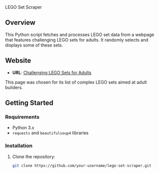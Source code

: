 LEGO Set Scraper

## Overview
This Python script fetches and processes LEGO set data from a webpage that features challenging LEGO sets for adults. It randomly selects and displays some of these sets.

## Website
- **URL**: [Challenging LEGO Sets for Adults](https://www.lego.com/en-us/categories/adults-welcome/article/challenging-lego-sets-to-build-for-adults)

This page was chosen for its list of complex LEGO sets aimed at adult builders.

## Getting Started

### Requirements
- Python 3.x
- `requests` and `beautifulsoup4` libraries

### Installation
1. Clone the repository:
   ```bash
   git clone https://github.com/your-username/lego-set-scraper.git
